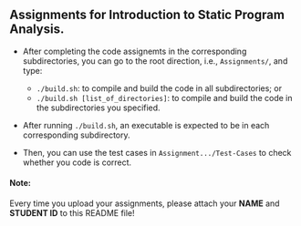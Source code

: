 ## Assignments for Introduction to Static Program Analysis.

- After completing the code assignemts in the corresponding subdirectories, you can go to the root direction, i.e., `Assignments/`, and type:

	- `./build.sh`: to compile and build the code in all subdirectories; or
	- `./build.sh [list_of_directories]`: to compile and build the code in the subdirectories you specified.

- After running `./build.sh`, an executable is expected to be in each corresponding subdirectory.

- Then, you can use the test cases in `Assignment.../Test-Cases` to check whether you code is correct.

#### Note:
Every time you upload your assignments, please attach your **NAME** and **STUDENT ID** to this README file!